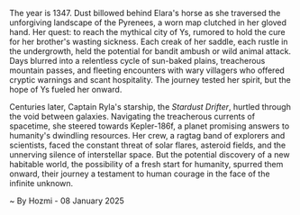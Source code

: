 
The year is 1347.  Dust billowed behind Elara's horse as she traversed the unforgiving landscape of the Pyrenees, a worn map clutched in her gloved hand.  Her quest: to reach the mythical city of Ys, rumored to hold the cure for her brother's wasting sickness.  Each creak of her saddle, each rustle in the undergrowth, held the potential for bandit ambush or wild animal attack.  Days blurred into a relentless cycle of sun-baked plains, treacherous mountain passes, and fleeting encounters with wary villagers who offered cryptic warnings and scant hospitality.  The journey tested her spirit, but the hope of Ys fueled her onward.

Centuries later, Captain Ryla's starship, the *Stardust Drifter*, hurtled through the void between galaxies.  Navigating the treacherous currents of spacetime, she steered towards Kepler-186f, a planet promising answers to humanity's dwindling resources.  Her crew, a ragtag band of explorers and scientists, faced the constant threat of solar flares, asteroid fields, and the unnerving silence of interstellar space.  But the potential discovery of a new habitable world, the possibility of a fresh start for humanity, spurred them onward, their journey a testament to human courage in the face of the infinite unknown.

~ By Hozmi - 08 January 2025
